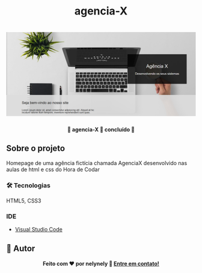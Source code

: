 <h1 align="center">agencia-X</h1>

<h1 align="center">
    <img alt="agencia-X" title="agencia-X" src="assets/screenshot.PNG" />
</h1>

<h4 align="center"> 
	🚧  agencia-X 🚀 concluído  🚧
</h4>

## Sobre o projeto

<p>Homepage de uma agência fictícia chamada AgenciaX desenvolvido nas aulas de html e css do Hora de Codar</p>

### 🛠 Tecnologias

HTML5, CSS3

### IDE

- [Visual Studio Code](https://code.visualstudio.com/)

## 🦸 Autor
<h4 align="center">
  Feito com ❤️ por nelynely 👋️ <a href="https://www.linkedin.com/in/f-nely/">Entre em contato!</a>
</h4>



